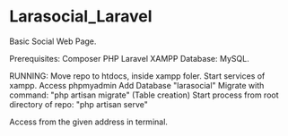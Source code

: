 # Larasocial_Laravel
Basic Social Web Page.

Prerequisites:
Composer
PHP
Laravel
XAMPP
Database: MySQL.

RUNNING:
Move repo to htdocs, inside xampp foler.
Start services of xampp.
Access phpmyadmin
Add Database "larasocial"
Migrate with command: "php artisan migrate" (Table creation)
Start process from root directory of repo: "php artisan serve"

Access from the given address in terminal.
